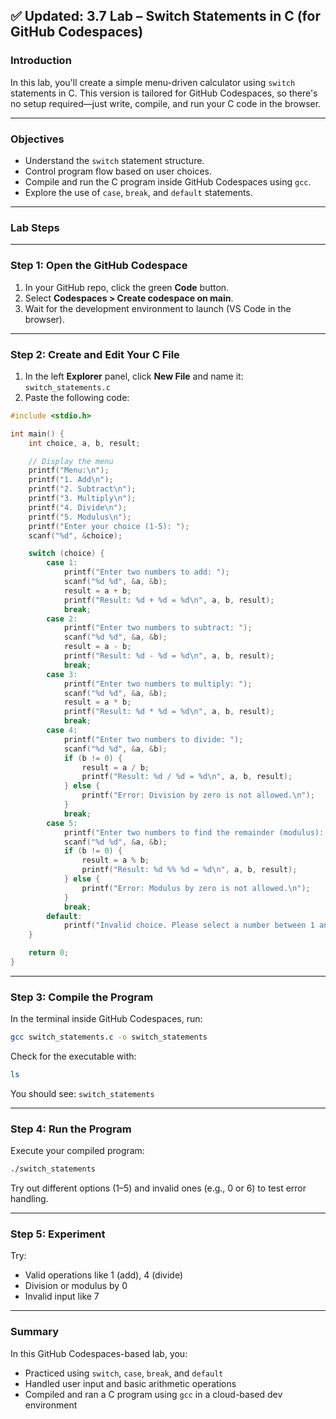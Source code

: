 ## ✅ Updated: 3.7 Lab – Switch Statements in C (for GitHub Codespaces)

### **Introduction**

In this lab, you'll create a simple menu-driven calculator using `switch` statements in C. This version is tailored for GitHub Codespaces, so there's no setup required—just write, compile, and run your C code in the browser.

---

### **Objectives**

* Understand the `switch` statement structure.
* Control program flow based on user choices.
* Compile and run the C program inside GitHub Codespaces using `gcc`.
* Explore the use of `case`, `break`, and `default` statements.

---

### **Lab Steps**

---

### **Step 1: Open the GitHub Codespace**

1. In your GitHub repo, click the green **Code** button.
2. Select **Codespaces > Create codespace on main**.
3. Wait for the development environment to launch (VS Code in the browser).

---

### **Step 2: Create and Edit Your C File**

1. In the left **Explorer** panel, click **New File** and name it: `switch_statements.c`
2. Paste the following code:

```c
#include <stdio.h>

int main() {
    int choice, a, b, result;

    // Display the menu
    printf("Menu:\n");
    printf("1. Add\n");
    printf("2. Subtract\n");
    printf("3. Multiply\n");
    printf("4. Divide\n");
    printf("5. Modulus\n");
    printf("Enter your choice (1-5): ");
    scanf("%d", &choice);

    switch (choice) {
        case 1:
            printf("Enter two numbers to add: ");
            scanf("%d %d", &a, &b);
            result = a + b;
            printf("Result: %d + %d = %d\n", a, b, result);
            break;
        case 2:
            printf("Enter two numbers to subtract: ");
            scanf("%d %d", &a, &b);
            result = a - b;
            printf("Result: %d - %d = %d\n", a, b, result);
            break;
        case 3:
            printf("Enter two numbers to multiply: ");
            scanf("%d %d", &a, &b);
            result = a * b;
            printf("Result: %d * %d = %d\n", a, b, result);
            break;
        case 4:
            printf("Enter two numbers to divide: ");
            scanf("%d %d", &a, &b);
            if (b != 0) {
                result = a / b;
                printf("Result: %d / %d = %d\n", a, b, result);
            } else {
                printf("Error: Division by zero is not allowed.\n");
            }
            break;
        case 5:
            printf("Enter two numbers to find the remainder (modulus): ");
            scanf("%d %d", &a, &b);
            if (b != 0) {
                result = a % b;
                printf("Result: %d %% %d = %d\n", a, b, result);
            } else {
                printf("Error: Modulus by zero is not allowed.\n");
            }
            break;
        default:
            printf("Invalid choice. Please select a number between 1 and 5.\n");
    }

    return 0;
}
```

---

### **Step 3: Compile the Program**

In the terminal inside GitHub Codespaces, run:

```bash
gcc switch_statements.c -o switch_statements
```

Check for the executable with:

```bash
ls
```

You should see: `switch_statements`

---

### **Step 4: Run the Program**

Execute your compiled program:

```bash
./switch_statements
```

Try out different options (1–5) and invalid ones (e.g., 0 or 6) to test error handling.

---

### **Step 5: Experiment**

Try:

* Valid operations like 1 (add), 4 (divide)
* Division or modulus by 0
* Invalid input like 7

---

### **Summary**

In this GitHub Codespaces-based lab, you:

* Practiced using `switch`, `case`, `break`, and `default`
* Handled user input and basic arithmetic operations
* Compiled and ran a C program using `gcc` in a cloud-based dev environment
